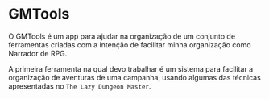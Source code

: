 # GMTools

O GMTools é um app para ajudar na organização de um conjunto de ferramentas criadas com a intenção de facilitar minha organização como Narrador de RPG.

A primeira ferramenta na qual devo trabalhar é um sistema para facilitar a organização de aventuras de uma campanha, usando algumas das técnicas apresentadas no `The Lazy Dungeon Master`.
 
